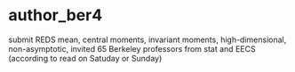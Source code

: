 # author_ber4

submit REDS mean, central moments, invariant moments, high-dimensional, non-asymptotic, invited 65 Berkeley professors from stat and EECS (according to read on Satuday or Sunday)
